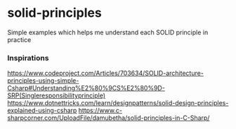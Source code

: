 # solid-principles
Simple examples which helps me understand each SOLID principle in practice

### Inspirations
https://www.codeproject.com/Articles/703634/SOLID-architecture-principles-using-simple-Csharp#Understanding%E2%80%9CS%E2%80%9D-SRP(Singleresponsibilityprinciple)
https://www.dotnettricks.com/learn/designpatterns/solid-design-principles-explained-using-csharp
https://www.c-sharpcorner.com/UploadFile/damubetha/solid-principles-in-C-Sharp/
